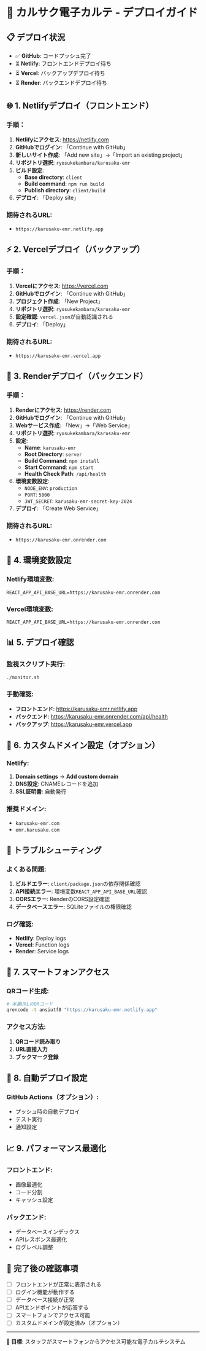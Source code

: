 # 🚀 カルサク電子カルテ - デプロイガイド

## 📋 デプロイ状況
- ✅ **GitHub**: コードプッシュ完了
- ⏳ **Netlify**: フロントエンドデプロイ待ち
- ⏳ **Vercel**: バックアップデプロイ待ち  
- ⏳ **Render**: バックエンドデプロイ待ち

## 🌐 1. Netlifyデプロイ（フロントエンド）

### 手順：
1. **Netlifyにアクセス**: https://netlify.com
2. **GitHubでログイン**: 「Continue with GitHub」
3. **新しいサイト作成**: 「Add new site」→「Import an existing project」
4. **リポジトリ選択**: `ryosukekambara/karusaku-emr`
5. **ビルド設定**:
   - **Base directory**: `client`
   - **Build command**: `npm run build`
   - **Publish directory**: `client/build`
6. **デプロイ**: 「Deploy site」

### 期待されるURL:
- `https://karusaku-emr.netlify.app`

## ⚡ 2. Vercelデプロイ（バックアップ）

### 手順：
1. **Vercelにアクセス**: https://vercel.com
2. **GitHubでログイン**: 「Continue with GitHub」
3. **プロジェクト作成**: 「New Project」
4. **リポジトリ選択**: `ryosukekambara/karusaku-emr`
5. **設定確認**: `vercel.json`が自動認識される
6. **デプロイ**: 「Deploy」

### 期待されるURL:
- `https://karusaku-emr.vercel.app`

## 🔧 3. Renderデプロイ（バックエンド）

### 手順：
1. **Renderにアクセス**: https://render.com
2. **GitHubでログイン**: 「Continue with GitHub」
3. **Webサービス作成**: 「New」→「Web Service」
4. **リポジトリ選択**: `ryosukekambara/karusaku-emr`
5. **設定**:
   - **Name**: `karusaku-emr`
   - **Root Directory**: `server`
   - **Build Command**: `npm install`
   - **Start Command**: `npm start`
   - **Health Check Path**: `/api/health`
6. **環境変数設定**:
   - `NODE_ENV`: `production`
   - `PORT`: `5000`
   - `JWT_SECRET`: `karusaku-emr-secret-key-2024`
7. **デプロイ**: 「Create Web Service」

### 期待されるURL:
- `https://karusaku-emr.onrender.com`

## 🔗 4. 環境変数設定

### Netlify環境変数:
```
REACT_APP_API_BASE_URL=https://karusaku-emr.onrender.com
```

### Vercel環境変数:
```
REACT_APP_API_BASE_URL=https://karusaku-emr.onrender.com
```

## 📊 5. デプロイ確認

### 監視スクリプト実行:
```bash
./monitor.sh
```

### 手動確認:
- **フロントエンド**: https://karusaku-emr.netlify.app
- **バックエンド**: https://karusaku-emr.onrender.com/api/health
- **バックアップ**: https://karusaku-emr.vercel.app

## 🎯 6. カスタムドメイン設定（オプション）

### Netlify:
1. **Domain settings** → **Add custom domain**
2. **DNS設定**: CNAMEレコードを追加
3. **SSL証明書**: 自動発行

### 推奨ドメイン:
- `karusaku-emr.com`
- `emr.karusaku.com`

## 🚨 トラブルシューティング

### よくある問題:
1. **ビルドエラー**: `client/package.json`の依存関係確認
2. **API接続エラー**: 環境変数`REACT_APP_API_BASE_URL`確認
3. **CORSエラー**: RenderのCORS設定確認
4. **データベースエラー**: SQLiteファイルの権限確認

### ログ確認:
- **Netlify**: Deploy logs
- **Vercel**: Function logs  
- **Render**: Service logs

## 📱 7. スマートフォンアクセス

### QRコード生成:
```bash
# 本番URLのQRコード
qrencode -t ansiutf8 "https://karusaku-emr.netlify.app"
```

### アクセス方法:
1. **QRコード読み取り**
2. **URL直接入力**
3. **ブックマーク登録**

## 🔄 8. 自動デプロイ設定

### GitHub Actions（オプション）:
- プッシュ時の自動デプロイ
- テスト実行
- 通知設定

## 📈 9. パフォーマンス最適化

### フロントエンド:
- 画像最適化
- コード分割
- キャッシュ設定

### バックエンド:
- データベースインデックス
- APIレスポンス最適化
- ログレベル調整

## 🎉 完了後の確認事項

- [ ] フロントエンドが正常に表示される
- [ ] ログイン機能が動作する
- [ ] データベース接続が正常
- [ ] APIエンドポイントが応答する
- [ ] スマートフォンでアクセス可能
- [ ] カスタムドメインが設定済み（オプション）

---

**🎯 目標**: スタッフがスマートフォンからアクセス可能な電子カルテシステム
